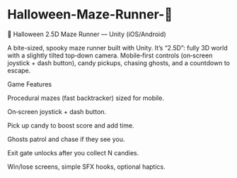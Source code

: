# Halloween-Maze-Runner-🎃

🎃 Halloween 2.5D Maze Runner — Unity (iOS/Android)

A bite-sized, spooky maze runner built with Unity. It’s “2.5D”: fully 3D world with a slightly tilted top‑down camera. Mobile‑first controls (on‑screen joystick + dash button), candy pickups, chasing ghosts, and a countdown to escape.

Game Features

Procedural mazes (fast backtracker) sized for mobile.

On‑screen joystick + dash button.

Pick up candy to boost score and add time.

Ghosts patrol and chase if they see you.

Exit gate unlocks after you collect N candies.

Win/lose screens, simple SFX hooks, optional haptics.
